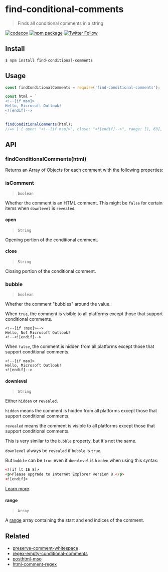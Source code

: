 # find-conditional-comments

> Finds all conditional comments in a string

[![codecov](https://codecov.io/gh/useparcel/find-conditional-comments/branch/main/graph/badge.svg?token=J5OFD5Z4GF)](https://codecov.io/gh/useparcel/find-conditional-comments)
[![npm package](https://img.shields.io/npm/v/find-conditional-comments.svg)](https://www.npmjs.com/package/find-conditional-comments)
[![Twitter Follow](https://img.shields.io/twitter/follow/useparcel.svg?style=social)](https://twitter.com/useparcel)

## Install 

```
$ npm install find-conditional-comments
```

## Usage

```js
const findConditionalComments = require('find-conditional-comments');

const html = `
<!--[if mso]>
Hello, Microsoft Outlook!
<![endif]-->
`

findConditionalComments(html);
//=> [ { open: "<!--[if mso]>", close: "<![endif]-->", range: [1, 63], downlevel: "hidden" } ]
```

## API

### findConditionalComments(html)

Returns an Array of Objects for each comment with the following properties:

### isComment

> `boolean`

Whether the comment is an HTML comment. This might be `false` for certain items when `downlevel` is `revealed`.

#### open
> `String` 

Opening portion of the conditional comment.

#### close
> `String`

Closing portion of the conditional comment.

### bubble
> `boolean`

Whether the comment "bubbles" around the value.

When `true`, the comment is visible to all platforms except those that support conditional comments. 

```
<!--[if !mso]>-->
Hello, Not Microsoft Outlook!
<!--<![endif]-->
```

When `false`, the comment is hidden from all platforms except those that support conditional comments.

```
<!--[if mso]>
Hello, Microsoft Outlook!
<![endif]-->
```

#### downlevel
> `String`

Either `hidden` or `revealed`.

`hidden` means the comment is hidden from all platforms except those that support conditional comments.

`revealed` means the comment is visible to all platforms except those that support conditional comments.

This is very similar to the `bubble` property, but it's not the same.

`downlevel` always be `revealed` if `bubble` is `true`.

But `bubble` can be `true` even if `downlevel` is `hidden` when using this syntax:

```html
<![if lt IE 8]>
<p>Please upgrade to Internet Explorer version 8.</p>
<![endif]>
```

[Learn more](https://docs.microsoft.com/en-us/previous-versions/windows/internet-explorer/ie-developer/compatibility/ms537512(v%3dvs.85)#downlevel-hidden-conditional-comments).

#### range
> `Array`

A [range](https://codsen.com/ranges/) array containing the start and end indices of the comment.

## Related

* [preserve-comment-whitespace](https://www.npmjs.com/package/preserve-comment-whitespace)
* [regex-empty-conditional-comments](https://www.npmjs.com/package/regex-empty-conditional-comments)
* [posthtml-mso](https://www.npmjs.com/package/posthtml-mso)
* [html-comment-regex](https://www.npmjs.com/package/html-comment-regex)
